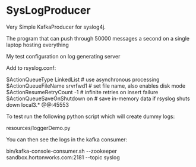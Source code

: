 # SysLogProducer

Very Simple KafkaProducer for syslog4j.

The program that can push through 50000 messages a second on a single laptop hosting everything

My test configuration on log generating server

Add to rsyslog.conf:

$ActionQueueType LinkedList # use asynchronous processing
$ActionQueueFileName srvrfwd1 # set file name, also enables disk mode
$ActionResumeRetryCount -1 # infinite retries on insert failure
$ActionQueueSaveOnShutdown on # save in-memory data if rsyslog shuts down
local3.* @@<SyslogServerIP>:45553

To test run the following python script which will create dummy logs:

resources/loggerDemo.py

You can then see the logs in the kafka consumer:

bin/kafka-console-consumer.sh --zookeeper sandbox.hortonworks.com:2181 --topic syslog
